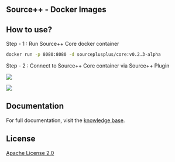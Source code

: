 Source++ - Docker Images
---

## How to use?

Step - 1 : Run Source++ Core docker container

```bash
docker run -p 8080:8080 -d sourceplusplus/core:v0.2.3-alpha
```

Step - 2 : Connect to Source++ Core container via Source++ Plugin

![](https://raw.githubusercontent.com/sourceplusplus/Assistant/v0.2.3-alpha/docs/images/screenshots/2019-05-11%2010-24-01.png)

![](https://raw.githubusercontent.com/sourceplusplus/Assistant/v0.2.3-alpha/docs/images/screenshots/2019-06-14%2021-19-46.png)

## Documentation

For full documentation, visit the [knowledge base](https://sourceplusplus.com/knowledge).

## License

[Apache License 2.0](https://github.com/sourceplusplus/Assistant/blob/master/LICENSE)